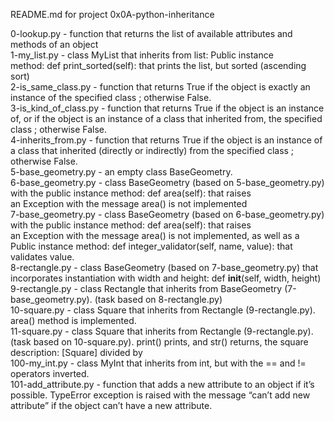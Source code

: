 README.md for project 0x0A-python-inheritance

0-lookup.py - function that returns the list of available attributes and methods of an object\
1-my_list.py - class MyList that inherits from list: Public instance method: def print_sorted(self): that prints the list, but sorted (ascending sort)\
2-is_same_class.py - function that returns True if the object is exactly an instance of the specified class ; otherwise False.\
3-is_kind_of_class.py - function that returns True if the object is an instance of, or if the object is an instance of a class that inherited from, the specified class ; otherwise False.\
4-inherits_from.py - function that returns True if the object is an instance of a class that inherited (directly or indirectly) from the specified class ; otherwise False.\
5-base_geometry.py - an empty class BaseGeometry.\
6-base_geometry.py - class BaseGeometry (based on 5-base_geometry.py) with the public instance method: def area(self): that raises an Exception with the message area() is not implemented\
7-base_geometry.py - class BaseGeometry (based on 6-base_geometry.py) with the public instance method: def area(self): that raises an Exception with the message area() is not implemented, as well as a Public instance method: def integer_validator(self, name, value): that validates value.\
8-rectangle.py - class BaseGeometry (based on 7-base_geometry.py) that incorporates instantiation with width and height: def __init__(self, width, height)\
9-rectangle.py - class Rectangle that inherits from BaseGeometry (7-base_geometry.py). (task based on 8-rectangle.py)\
10-square.py - class Square that inherits from Rectangle (9-rectangle.py). area() method is implemented.\
11-square.py - class Square that inherits from Rectangle (9-rectangle.py). (task based on 10-square.py). print() prints, and str() returns, the square description: [Square] <width> divided by <height>\
100-my_int.py - class MyInt that inherits from int, but with the == and != operators inverted.\
101-add_attribute.py - function that adds a new attribute to an object if it’s possible. TypeError exception is raised with the message “can’t add new attribute” if the object can’t have a new attribute.

